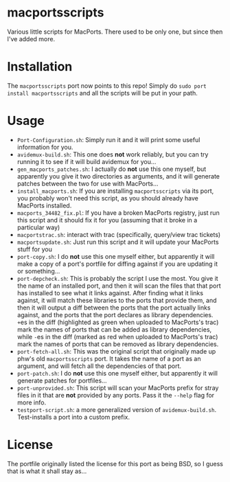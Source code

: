 macportsscripts
===============

Various little scripts for MacPorts. There used to be only one, but since then I've added more.

Installation
============

The `macportsscripts` port now points to this repo! Simply do `sudo port install macportsscripts` and all the scripts will be put in your path.

Usage
=====
- `Port-Configuration.sh`: Simply run it and it will print some useful information for you.
- `avidemux-build.sh`: This one does **not** work reliably, but you can try running it to see if it will build avidemux for you...
- `gen_macports_patches.sh`: I actually do **not** use this one myself, but apparently you give it two directories as arguments, and it will generate patches between the two for use with MacPorts...
- `install_macports.sh`: If you are installing `macportsscripts` via its port, you probably won't need this script, as you should already have MacPorts installed.
- `macports_34482_fix.pl`: If you have a broken MacPorts registry, just run this script and it should fix it for you (assuming that it broke in a particular way)
- `macportstrac.sh`: interact with trac (specifically, query/view trac tickets)
- `macportsupdate.sh`: Just run this script and it will update your MacPorts stuff for you
- `port-copy.sh`: I do **not** use this one myself either, but apparently it will make a copy of a port's portfile for diffing against if you are updating it or something...
- `port-depcheck.sh`: This is probably the script I use the most. You give it the name of an installed port, and then it will scan the files that that port has installed to see what it links against. After finding what it links against, it will match these libraries to the ports that provide them, and then it will output a diff between the ports that the port actually links against, and the ports that the port declares as library dependencies. `+`es in the diff (highlighted as green when uploaded to MacPorts's trac) mark the names of ports that can be added as library dependencies, while `-`es in the diff (marked as red when uploaded to MacPorts's trac) mark the names of ports that can be removed as library dependencies.
- `port-fetch-all.sh`: This was the original script that originally made up phw's old `macportsscripts` port. It takes the name of a port as an argument, and will fetch all the dependencies of that port.
- `port-patch.sh`: I do **not** use this one myself either, but apparently it will generate patches for portfiles...
- `port-unprovided.sh`: This script will scan your MacPorts prefix for stray files in it that are **not** provided by any ports. Pass it the `--help` flag for more info.
- `testport-script.sh`: a more generalized version of `avidemux-build.sh`. Test-installs a port into a custom prefix.

License
=======

The portfile originally listed the license for this port as being BSD, so I guess that is what it shall stay as...
